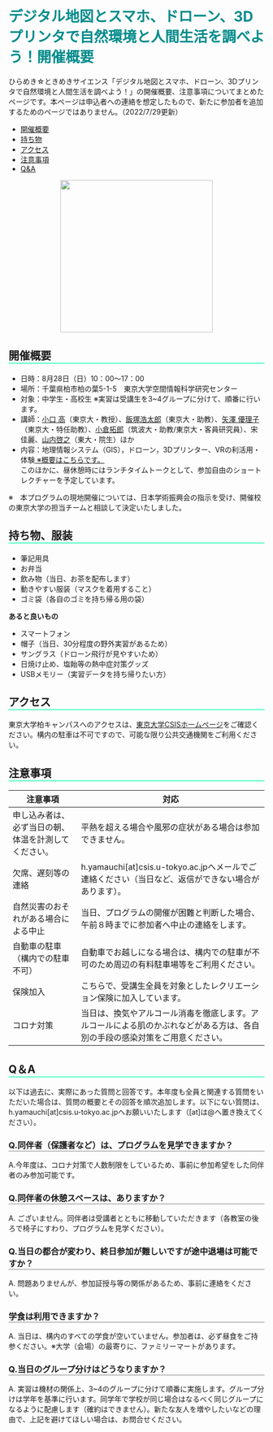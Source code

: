 <style>
h1{
color:darkcyan
}

h2{
  border-bottom: solid 3px #7fffd4
}
.img{text-align:center
}

h3{
  border-bottom: solid 1px gray
}
.img{text-align:center
}


</style>


# デジタル地図とスマホ、ドローン、3Dプリンタで自然環境と人間生活を調べよう！開催概要
ひらめき☆ときめきサイエンス「デジタル地図とスマホ、ドローン、3Dプリンタで自然環境と人間生活を調べよう！」の開催概要、注意事項についてまとめたページです。本ページは申込者への連絡を想定したもので、新たに参加者を追加するためのページではありません。（2022/7/29更新）

- [開催概要](#1)
- [持ち物](#2)
- [アクセス](#3)
- [注意事項](#4)
- [Q&A](#5)

<div class="img"> <img src="https://blogger.googleusercontent.com/img/b/R29vZ2xl/AVvXsEio8hNDsR2RnwMSIFOaBMSbI61YgIKSSUEgxA0KPBRhTXYSYVSKx0wZSoJLcq6C2lMGnHm-VhdwzL_vrp5LcthC6XPUsDe7ct0MOok7KT-GDsEjrMch22gHUUiBrWXaIEwmLIh26gdiNxr7gCVsujH8esXXJZwUE8KF-zOVw8n1ijDtNr3yXFZH4j2EYQ/s2298/hiratoki_poster_2022.jpg" width=300px></div>

## <a name="1"></a>開催概要

- 日時：8月28日（日）10：00～17：00
- 場所：千葉県柏市柏の葉5-1-5　東京大学空間情報科学研究センター
- 対象：中学生・高校生 ※実習は受講生を3~4グループに分けて、順番に行います。
- 講師：[小口 高](http://oguchaylab.csis.u-tokyo.ac.jp/members.html)（東京大・教授）、[飯塚浩太郎](https://kiizuka.wixsite.com/website/)（東京大・助教）、[矢澤 優理子](https://yurikoyazawa.wixsite.com/yazawayuriko)（東京大・特任助教）、[小倉拓郎](https://www.geoguraphy.com/)（筑波大・助教/東京大・客員研究員）、宋佳麗、[山内啓之](https://researchmap.jp/hyamauchi/)（東大・院生）ほか
- 内容：地理情報システム（GIS），ドローン，3Dプリンター、VRの利活用・体験[ ※概要はこちらです。](https://www.jsps.go.jp/hirameki/22ht0000/22ht0043.pdf) <br>このほかに、昼休憩時にはランチタイムトークとして、参加自由のショートレクチャーを予定しています。

※　本プログラムの現地開催については、日本学術振興会の指示を受け、開催校の東京大学の担当チームと相談して決定いたしました。

## <a name="2"></a>持ち物、服装

- 筆記用具
- お弁当
- 飲み物（当日、お茶を配布します）
- 動きやすい服装（マスクを着用すること）
- ゴミ袋（各自のゴミを持ち帰る用の袋）

**あると良いもの**

- スマートフォン
-  帽子（当日、30分程度の野外実習があるため）
- サングラス（ドローン飛行が見やすいため）
- 日焼け止め、塩飴等の熱中症対策グッズ
- USBメモリー（実習データを持ち帰りたい方）

## <a name="3"></a>アクセス
東京大学柏キャンパスへのアクセスは、[東京大学CSISホームページ](http://www.csis.u-tokyo.ac.jp/location/)をご確認ください。構内の駐車は不可ですので、可能な限り公共交通機関をご利用ください。

## <a name="4"></a>注意事項

|注意事項|対応|
|---|---|
|申し込み者は、必ず当日の朝、体温を計測してください。|平熱を超える場合や風邪の症状がある場合は参加できません。|
|欠席、遅刻等の連絡|h.yamauchi[at]csis.u-tokyo.ac.jpへメールでご連絡ください（当日など、返信ができない場合があります）。|
|自然災害のおそれがある場合による中止|当日、プログラムの開催が困難と判断した場合、午前８時までに参加者へ中止の連絡をします。|
|自動車の駐車（構内での駐車不可）|自動車でお越しになる場合は、構内での駐車が不可のため周辺の有料駐車場等をご利用ください。|
|保険加入|こちらで、受講生全員を対象としたレクリエーション保険に加入しています。|
|コロナ対策|当日は、換気やアルコール消毒を徹底します。アルコールによる肌のかぶれなどがある方は、各自別の手段の感染対策をご用意ください。|

## <a name="5"></a>Q＆A
以下は過去に、実際にあった質問と回答です。本年度も全員と関連する質問をいただいた場合は、質問の概要とその回答を順次追加します。以下にない質問は、h.yamauchi[at]csis.u-tokyo.ac.jpへお願いいたします（[at]は@へ置き換えてください）。

### Q.同伴者（保護者など）は、プログラムを見学できますか？
A.今年度は、コロナ対策で人数制限をしているため、事前に参加希望をした同伴者のみ参加可能です。

### Q.同伴者の休憩スペースは、ありますか？
A. ございません。同伴者は受講者とともに移動していただきます（各教室の後ろで椅子にすわり、プログラムを見学ください）。

### Q.当日の都合が変わり、終日参加が難しいですが途中退場は可能ですか？
A. 問題ありませんが、参加証授与等の関係があるため、事前に連絡をください。

### 学食は利用できますか？
A. 当日は、構内のすべての学食が空いていません。参加者は、必ず昼食をご持参ください。※大学（会場）の最寄りに、ファミリーマートがあります。

### Q.当日のグループ分けはどうなりますか？
A. 実習は機材の関係上、3~4のグループに分けて順番に実施します。グループ分けは学年を基準に行います。同学年で学校が同じ場合はなるべく同じグループになるように配慮します（確約はできません）。新たな友人を増やしたいなどの理由で、上記を避けてほしい場合は、お問合せください。